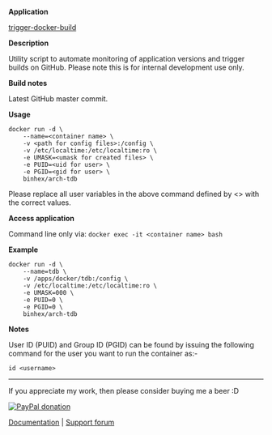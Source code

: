 **Application**

[trigger-docker-build](https://github.com/binhex/trigger-docker-build)

**Description**

Utility script to automate monitoring of application versions and trigger builds on GitHub. Please note this is for internal development use only.

**Build notes**

Latest GitHub master commit.

**Usage**
```
docker run -d \
    --name=<container name> \
    -v <path for config files>:/config \
    -v /etc/localtime:/etc/localtime:ro \
    -e UMASK=<umask for created files> \
    -e PUID=<uid for user> \
    -e PGID=<gid for user> \
    binhex/arch-tdb
```

Please replace all user variables in the above command defined by <> with the correct values.

**Access application**

Command line only via:
```docker exec -it <container name> bash```

**Example**
```
docker run -d \
    --name=tdb \
    -v /apps/docker/tdb:/config \
    -v /etc/localtime:/etc/localtime:ro \
    -e UMASK=000 \
    -e PUID=0 \
    -e PGID=0 \
    binhex/arch-tdb
```

**Notes**

User ID (PUID) and Group ID (PGID) can be found by issuing the following command for the user you want to run the container as:-

```
id <username>
```
___
If you appreciate my work, then please consider buying me a beer  :D

[![PayPal donation](https://www.paypal.com/en_US/i/btn/btn_donate_SM.gif)](https://www.paypal.com/cgi-bin/webscr?cmd=_s-xclick&hosted_button_id=MM5E27UX6AUU4)

[Documentation](https://github.com/binhex/documentation) | [Support forum](http://lime-technology.com/forum/index.php?topic=45837.0)